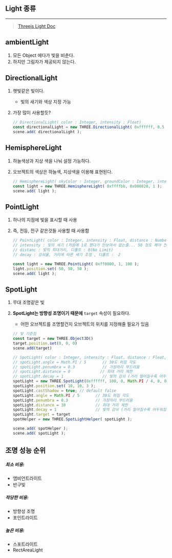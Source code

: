 ## Light 종류

---

>[Threejs Light Doc](https://threejs.org/docs/#api/en/lights/SpotLight)

## ambientLight

1. 모든 Object 에다가 빛을 비춘다. 
2. 하지만 그림자가 제공되지 않는다. 

## DirectionalLight

1. 햇빛같은 빛이다. 

   - 빛의 새기와 색상 지정 가능 

2. 가장 많이 사용할듯? 

   ```js
   // DirectionalLight( color : Integer, intensity : Float)
   const directionalLight = new THREE.DirectionalLight( 0xffffff, 0.5 );
   scene.add( directionalLight );
   ```

## HemisphereLight

1. 하늘색상과 지상 색을 나눠 설정 가능하다. 

2. 오브젝트의 색상은 하늘색, 지상색을 이용해 표현된다. 

   ```js
   // HemisphereLight( skyColor : Integer, groundColor : Integer, intensity : Float )
   const light = new THREE.HemisphereLight( 0xffffbb, 0x080820, 1 );
   scene.add( light );
   ```

## PointLight

1. 하나의 지점에 빛을 표시할 때 사용 

2. 즉, 전등, 전구 같은것들 사용할 때 사용함 

   ```js
   // PointLight( color : Integer, intensity : Float, distance : Number, decay : Float )
   // intensity : 빛의 세기 (처음에 1로 했다가 안보여서 없는줄... 50 정도 해야 전구같음 )
   // distanc : 빛의 최대거리, 디폴트 : 0(No Limit)
   // decay : 감쇠율, 거리에 따른 세기 조정 , 디폴트 :  2
   
   const light = new THREE.PointLight( 0xff0000, 1, 100 );
   light.position.set( 50, 50, 50 );
   scene.add( light );
   ```

## SpotLight

1. 무대 조명같은 빛 

2. **SpotLight는 방향성 조명이기 때문에** `target` 속성이 필요하다. 

   - 어떤 오브젝트를 조명할건지 오브젝트의 위치를 지정해줄 필요가 있음 

   ```js
   // 빛 기준점 
   const target = new THREE.Object3D()
   target.position.set(0, 0, 0)
   scene.add(target)
   
   // SpotLight( color : Integer, intensity : Float, distance : Float, angle : Radians, penumbra : Float, decay : Float )
   // spotLight.angle = Math.PI / 5       // 30도 퍼짐 각도
   // spotLight.penumbra = 0.3            // 가장자리 부드러움
   // spotLight.distance = 0             // 최대 거리 제한
   // spotLight.decay = 1                 // 빛의 감쇠 (거리 멀어질수록 어두워짐)
   spotLight = new THREE.SpotLight(0xffffff, 100, 0, Math.PI / 4, 0, 0);
   spotLight.position.set( 10, 10, 3 );
   spotLight.castShadow = true; // default false
   spotLight.angle = Math.PI / 5       // 30도 퍼짐 각도
   spotLight.penumbra = 0.3            // 가장자리 부드러움
   spotLight.distance = 10             // 최대 거리 제한
   spotLight.decay = 1                 // 빛의 감쇠 (거리 멀어질수록 어두워짐)
   spotLight.target = target
   spotHelper = new THREE.SpotLightHelper( spotLight );
   
   scene.add( spotHelper );
   scene.add( spotLight );
   ```

   

## 조명 성능 순위

##### 최소 비용:

- 앰비언트라이트
- 반구빛

##### 적당한 비용:

- 방향성 조명
- 포인트라이트

##### 높은 비용:

- 스포트라이트
- RectAreaLight